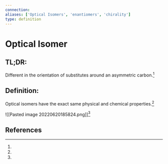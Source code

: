 ```yaml
---
connection:
aliases: ['Optical Isomers', 'enantiomers', 'chirality']
type: definition
---
```


# Optical Isomer

## TL;DR:
Different in the orientation of substitutes around an asymmetric carbon.[^1]

## Definition:
Optical isomers have the exact same physical and chemical properties.[^1]

![[Pasted image 20220620185824.png]][^1]

## References

[^1]: 